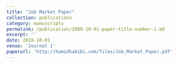 ```yaml
---
title: "Job Market Paper"
collection: publications
category: manuscripts
permalink: /publication/2009-10-01-paper-title-number-1.md
excerpt: ''
date: 2010-10-01
venue: 'Journal 1'
paperurl: 'http://hamidhabibi.com/files/Job_Market_Paper.pdf'
---
```

